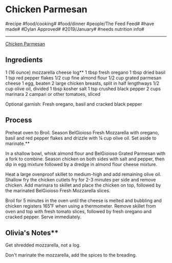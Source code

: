 # Chicken Parmesan
#recipe #food/cooking# #food/dinner #people/The Feed Feed# #have made# #Dylan Approved# #2019/January# #needs nutrition info#
- - - -
[Chicken Parmesan](https://thefeedfeed.com/thedaleyplate/chicken-parmesan)

## Ingredients
1 (16 ounce) mozzarella cheese log**
1 tbsp fresh oregano
1 tbsp dried basil
1 tsp red pepper flakes
1/2 cup fine almond flour
1/2 cup grated parmesan cheese
1 egg, beaten
2 large chicken breasts, split in half lengthways
1/2 cup olive oil, divided
1 tbsp kosher salt
1 tsp crushed black pepper
2 cups marinara
2 campari or other tomatoes, sliced

Optional garnish: Fresh oregano, basil and cracked black pepper

## Process
Preheat oven to Broil. Season BelGioioso Fresh Mozzarella with oregano, basil and red pepper flakes and drizzle with ¼ cup olive oil. Set aside to marinate.**

In a shallow bowl, whisk almond flour and BelGioioso Grated Parmesan with a fork to combine. Season chicken on both sides with salt and pepper, then dip in egg mixture followed by a dredge in almond flour cheese mixture.

Heat a large ovenproof skillet to medium-high and add remaining olive oil. Shallow fry the chicken cutlets fry for 2-3 minutes per side and remove chicken. Add marinara to skillet and place the chicken on top, followed by the marinated BelGioioso Fresh Mozzarella slices.

Broil for 5 minutes in the oven until the cheese is melted and bubbling and chicken registers 165˚F when using a thermometer. Remove skillet from oven and top with fresh tomato slices, followed by fresh oregano and cracked pepper. Serve immediately.

## Olivia's Notes**
Get shredded mozzarella, not a log.

Don't marinate the mozzarella, add the spices to the breading.